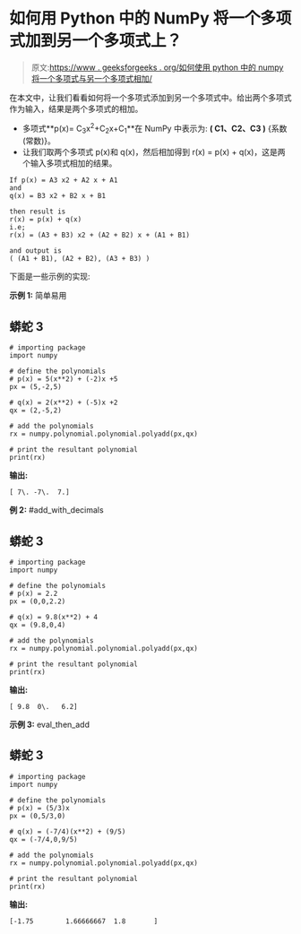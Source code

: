 # 如何用 Python 中的 NumPy 将一个多项式加到另一个多项式上？

> 原文:[https://www . geeksforgeeks . org/如何使用 python 中的 numpy 将一个多项式与另一个多项式相加/](https://www.geeksforgeeks.org/how-to-add-one-polynomial-to-another-using-numpy-in-python/)

在本文中，让我们看看如何将一个多项式添加到另一个多项式中。给出两个多项式作为输入，结果是两个多项式的相加。

*   多项式**p(x)= C<sub>3</sub>x<sup>2</sup>+C<sub>2</sub>x+C<sub>1</sub>**在 NumPy 中表示为: **( C1、C2、C3 )** {系数(常数)}。
*   让我们取两个多项式 p(x)和 q(x)，然后相加得到 r(x) = p(x) + q(x)，这是两个输入多项式相加的结果。

```
If p(x) = A3 x2 + A2 x + A1 
and
q(x) = B3 x2 + B2 x + B1 

then result is 
r(x) = p(x) + q(x) 
i.e;
r(x) = (A3 + B3) x2 + (A2 + B2) x + (A1 + B1)

and output is 
( (A1 + B1), (A2 + B2), (A3 + B3) )

```

下面是一些示例的实现:

**示例 1:** 简单易用

## 蟒蛇 3

```
# importing package
import numpy

# define the polynomials
# p(x) = 5(x**2) + (-2)x +5
px = (5,-2,5)

# q(x) = 2(x**2) + (-5)x +2
qx = (2,-5,2)

# add the polynomials
rx = numpy.polynomial.polynomial.polyadd(px,qx)

# print the resultant polynomial
print(rx)
```

**输出:**

```
[ 7\. -7\.  7.]

```

**例 2:** #add_with_decimals

## 蟒蛇 3

```
# importing package
import numpy

# define the polynomials
# p(x) = 2.2
px = (0,0,2.2)

# q(x) = 9.8(x**2) + 4
qx = (9.8,0,4)

# add the polynomials
rx = numpy.polynomial.polynomial.polyadd(px,qx)

# print the resultant polynomial
print(rx)
```

**输出:**

```
[ 9.8  0\.   6.2]

```

**示例 3:** eval_then_add

## 蟒蛇 3

```
# importing package
import numpy

# define the polynomials
# p(x) = (5/3)x
px = (0,5/3,0)

# q(x) = (-7/4)(x**2) + (9/5)
qx = (-7/4,0,9/5)

# add the polynomials
rx = numpy.polynomial.polynomial.polyadd(px,qx)

# print the resultant polynomial
print(rx)
```

**输出:**

```
[-1.75        1.66666667  1.8       ]

```